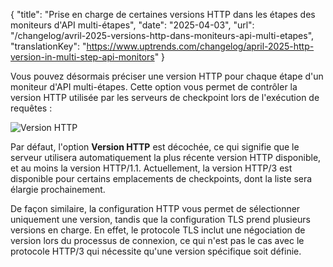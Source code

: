 {
"title": "Prise en charge de certaines versions HTTP dans les étapes des moniteurs d'API multi-étapes",
"date": "2025-04-03",
"url": "/changelog/avril-2025-versions-http-dans-moniteurs-api-multi-etapes",
"translationKey": "https://www.uptrends.com/changelog/april-2025-http-version-in-multi-step-api-monitors"
}

Vous pouvez désormais préciser une version HTTP pour chaque étape d'un moniteur d'API multi-étapes. Cette option vous permet de contrôler la version HTTP utilisée par les serveurs de checkpoint lors de l'exécution de requêtes :

![Version HTTP](/img/content/scr-msa-step-http-version.min.png)

Par défaut, l'option **Version HTTP** est décochée, ce qui signifie que le serveur utilisera automatiquement la plus récente version HTTP disponible, et au moins la version HTTP/1.1. Actuellement, la version HTTP/3 est disponible pour certains emplacements de checkpoints, dont la liste sera élargie prochainement.

De façon similaire, la configuration HTTP vous permet de sélectionner uniquement une version, tandis que la configuration TLS prend plusieurs versions en charge. En effet, le protocole TLS inclut une négociation de version lors du processus de connexion, ce qui n'est pas le cas avec le protocole HTTP/3 qui nécessite qu'une version spécifique soit définie.
